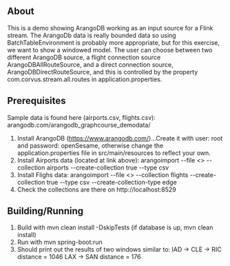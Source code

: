 About
------
This is a demo showing ArangoDB working as an input source for a Flink stream.
The ArangoDb data is really bounded data so using BatchTableEnvironment is probably more appropriate, but for this exercise, we want to show a windowed model.  The user can choose between two
different ArangoDB source, a flight connection source ArangoDBAllRouteSource, and a direct connection
source, ArangoDBDirectRouteSource, and this is controlled by the property com.corvus.stream.all.routes
in application.properties.

Prerequisites
---------------
Sample data is found here (airports.csv, flights.csv):
arangodb.com/arangodb_graphcourse_demodata/

1) Install ArangoDB (https://www.arangodb.com/)...Create it with user: root and password: openSesame,
otherwise change the application.properties file in src/main/resources to reflect your own.
2) Install Airports data (located at link above):
arangoimport --file <<path to airports.csv on your machine>> --collection airports --create-collection true --type csv
3) Install Flighs data:
arangoimport --file <<path to flights.csv on your machine>> --collection flights --create-collection true --type csv --create-collection-type edge 
4) Check the collections are there on http://localhost:8529

Building/Running
----------------
1) Build with mvn clean install -DskipTests (if database is up, mvn clean install)
2) Run with mvn spring-boot:run
3) Should print out the results of two windows similar to:
IAD -> CLE -> RIC distance = 1046
LAX -> SAN distance = 176


